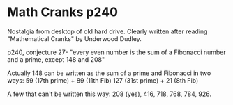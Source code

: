 # Math Cranks p240

Nostalgia from desktop of old hard drive.  Clearly written after reading "Mathematical Cranks" by Underwood Dudley.

p240, conjecture 27- "every even number is the sum of a Fibonacci number and a prime, except 148 and 208"

Actually 148 can be written as the sum of a prime and Fibonacci in two ways:
59 (17th prime) + 89 (11th Fib)
127 (31st prime) + 21 (8th Fib)

A few that can't be written this way: 208 (yes), 416, 718, 768, 784, 926.
